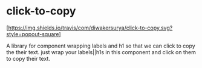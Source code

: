 # click-to-copy

[https://img.shields.io/travis/com/diwakersurya/click-to-copy.svg?style=popout-square]

A library for component wrapping labels and h1 so that we can click to copy the their text.
just wrap your labels||h1s in this component and click on them to copy their text.
